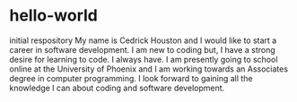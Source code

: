 # hello-world
initial respository
My name is Cedrick Houston and I would like to start a career in software development.  I am new to coding but, I have a strong desire for learning to code. I always have.  I am presently going to school online at the University of Phoenix and I am working towards an Associates degree in computer programming. I look forward to gaining all the knowledge I can about coding and software development.
